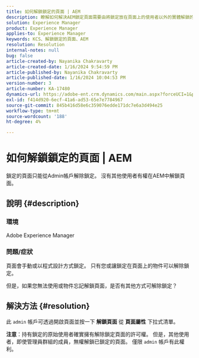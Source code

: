 ```yaml
---
title: 如何解鎖鎖定的頁面 | AEM
description: 瞭解如何解決AEM鎖定頁面需要由將鎖定放在頁面上的使用者以外的實體解鎖的問題。
solution: Experience Manager
product: Experience Manager
applies-to: Experience Manager
keywords: KCS、解鎖鎖定的頁面、AEM
resolution: Resolution
internal-notes: null
bug: false
article-created-by: Nayanika Chakravarty
article-created-date: 1/16/2024 9:54:59 PM
article-published-by: Nayanika Chakravarty
article-published-date: 1/16/2024 10:04:53 PM
version-number: 3
article-number: KA-17480
dynamics-url: https://adobe-ent.crm.dynamics.com/main.aspx?forceUCI=1&pagetype=entityrecord&etn=knowledgearticle&id=956525e1-b9b4-ee11-a569-6045bd0063aa
exl-id: f414d920-6ecf-41a6-ad53-65e7e7784967
source-git-commit: 845b416d58e6c359076edde171dc7e6a3d494e25
workflow-type: tm+mt
source-wordcount: '188'
ht-degree: 4%

---
```


# 如何解鎖鎖定的頁面 | AEM


鎖定的頁面只能從Admin帳戶解除鎖定。 沒有其他使用者有權在AEM中解鎖頁面。

## 說明 {#description}


### <b>環境</b>

Adobe Experience Manager

### <b>問題/症狀</b>

頁面會手動或以程式設計方式鎖定。 只有您或讓鎖定在頁面上的物件可以解除鎖定。

但是，如果您無法使用或物件忘記解鎖頁面，是否有其他方式可解除鎖定？


## 解決方法 {#resolution}


此 `admin` 帳戶可透過開啟頁面並按一下 <b>解鎖頁面</b> 從 <b>頁面屬性</b> 下拉式清單。

<b>注意</b>：持有鎖定的原始使用者確實擁有解除鎖定頁面的許可權。 但是，其他使用者，即使管理員群組的成員，無權解鎖已鎖定的頁面。 僅限 `admin` 帳戶有此權利。
